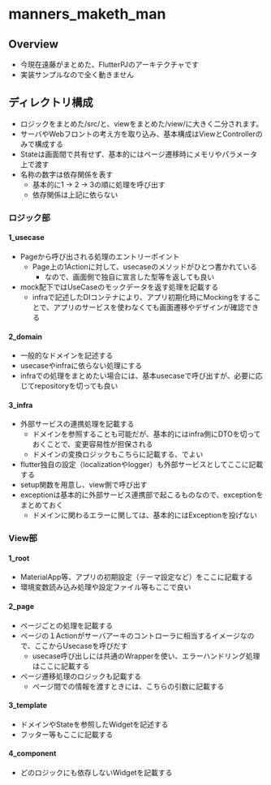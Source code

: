# manners_maketh_man

## Overview

- 今現在遠藤がまとめた、FlutterPJのアーキテクチャです
- 実装サンプルなので全く動きません

## ディレクトリ構成

- ロジックをまとめた/src/と、viewをまとめた/view/に大きく二分されます。
- サーバやWebフロントの考え方を取り込み、基本構成はViewとControllerのみで構成する
- Stateは画面間で共有せず、基本的にはページ遷移時にメモリやパラメータ上で渡す
- 名称の数字は依存関係を表す
    - 基本的に1 -> 2 -> 3の順に処理を呼び出す
    - 依存関係は上記に依らない

### ロジック部

#### 1_usecase

- Pageから呼び出される処理のエントリーポイント
    - Page上の1Actionに対して、usecaseのメソッドがひとつ書かれている
        - なので、画面側で独自に宣言した型等を返しても良い
- mock配下ではUseCaseのモックデータを返す処理を記載する
    - infraで記述したDIコンテナにより、アプリ初期化時にMockingをすることで、アプリのサービスを使わなくても画面遷移やデザインが確認できる

#### 2_domain

- 一般的なドメインを記述する
- usecaseやinfraに依らない処理にする
- infraでの処理をまとめたい場合には、基本usecaseで呼び出すが、必要に応じてrepositoryを切っても良い

#### 3_infra

- 外部サービスの連携処理を記載する
    - ドメインを参照することも可能だが、基本的にはinfra側にDTOを切っておくことで、変更容易性が担保される
    - ドメインの変換ロジックもこちらに記載する、でよい
- flutter独自の設定（localizationやlogger）も外部サービスとしてここに記載する
- setup関数を用意し、view側で呼び出す
- exceptionは基本的に外部サービス連携部で起こるものなので、exceptionをまとめておく
    - ドメインに関わるエラーに関しては、基本的にはExceptionを投げない

### View部

#### 1_root

- MaterialApp等、アプリの初期設定（テーマ設定など）をここに記載する
- 環境変数読み込み処理や設定ファイル等もここで良い

#### 2_page

- ページごとの処理を記載する
- ページの１Actionがサーバアーキのコントローラに相当するイメージなので、ここからUsecaseを呼びだす
    - usecase呼び出しには共通のWrapperを使い、エラーハンドリング処理はここに記載する
- ページ遷移処理のロジックも記載する
    - ページ間での情報を渡すときには、こちらの引数に記載する

#### 3_template

- ドメインやStateを参照したWidgetを記述する
- フッター等もここに記載する

#### 4_component

- どのロジックにも依存しないWidgetを記載する
